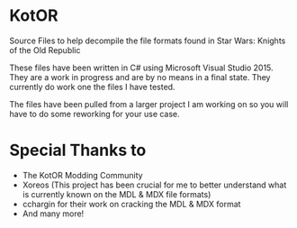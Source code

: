 # KotOR
Source Files to help decompile the file formats found in Star Wars: Knights of the Old Republic

These files have been written in C# using Microsoft Visual Studio 2015. They are a work in progress and are by no means in a final state. They currently do work one the files I have tested.

The files have been pulled from a larger project I am working on so you will have to do some reworking for your use case.


# Special Thanks to
* The KotOR Modding Community
* Xoreos (This project has been crucial for me to better understand what is currently known on the MDL & MDX file formats)
* cchargin for their work on cracking the MDL & MDX format
* And many more!
